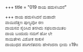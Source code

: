 +++
title = "019 ರಾಯ ಹದುಳಿಸಿದನೆ"

+++
ರಾಯ ಹದುಳಿಸಿದನೆ ಮಹಾದೇ  
ವಾಯಿದೆತ್ತಣ ಪುಣ್ಯವೋ ರಣ  
ದಾಯಸವ ಸೈರಿಸಿದ ತನಗಿದು ಸಫಲವಾಯಿತಲ  
ದಾಯ ಬಂದುದು ನಮಗೆ ಹೋ ಲೇ  
ಸಾಯಿತೇಳು ವಿಶೋಕ ಸಾಕುಳಿ  
ದಾಯುಧದ ಪರಿಗಣಿತವನು ಹೇಳೆಂದನಾ ಭೀಮ      ॥19॥